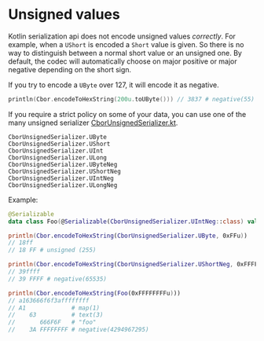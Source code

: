 # Unsigned values

Kotlin serialization api does not encode unsigned values *correctly*. For example, when a `UShort` is encoded a `Short`
value is given. So there is no way to distinguish between a normal short value or an unsigned one. By default, the
codec will automatically choose on major positive or major negative depending on the short sign.

If you try to encode a `UByte` over 127, it will encode it as negative.

```kotlin
println(Cbor.encodeToHexString(200u.toUByte())) // 3837 # negative(55)
```

If you require a strict policy on some of your data, you can use one of the many unsigned
serializer [CborUnsignedSerializer.kt](src/commonMain/kotlin/net/orandja/obor/serializer/CborUnsignedSerializer.kt).

```
CborUnsignedSerializer.UByte
CborUnsignedSerializer.UShort
CborUnsignedSerializer.UInt
CborUnsignedSerializer.ULong
CborUnsignedSerializer.UByteNeg
CborUnsignedSerializer.UShortNeg
CborUnsignedSerializer.UIntNeg
CborUnsignedSerializer.ULongNeg
```

Example:

```kotlin
@Serializable
data class Foo(@Serializable(CborUnsignedSerializer.UIntNeg::class) val foo: UInt)

println(Cbor.encodeToHexString(CborUnsignedSerializer.UByte, 0xFFu))
// 18ff 
// 18 FF # unsigned (255)

println(Cbor.encodeToHexString(CborUnsignedSerializer.UShortNeg, 0xFFFFu))
// 39ffff 
// 39 FFFF # negative(65535)

println(Cbor.encodeToHexString(Foo(0xFFFFFFFFu)))
// a163666f6f3affffffff
// A1             # map(1)
//    63          # text(3)
//       666F6F   # "foo"
//    3A FFFFFFFF # negative(4294967295)
```